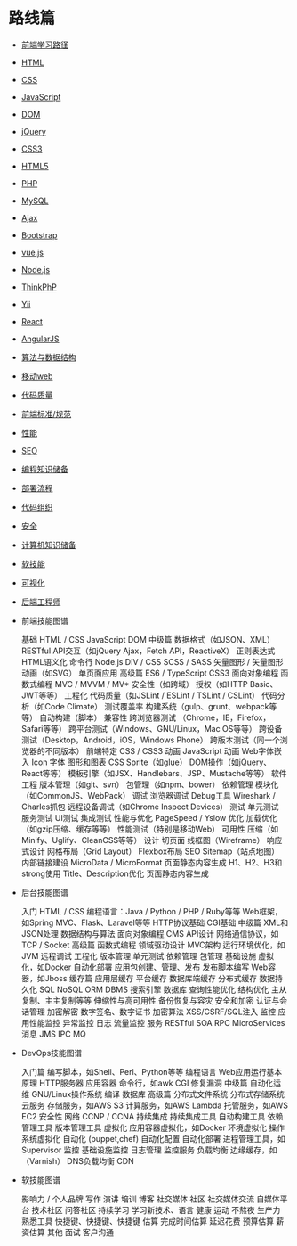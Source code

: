 # 路线篇
- [前端学习路径](前端学习路径.md)
- [HTML](./HTML学习记/HTML学习记.md)
- [CSS](./CSS读书记/CSS学习总结.md)
- [JavaScript](./JavaScript/JS知识汇总.md)
- [DOM]()
- [jQuery]()
- [CSS3]()
- [HTML5]()
- [PHP]()
- [MySQL]()
- [Ajax]()
- [Bootstrap]()
- [vue.js]()
- [Node.js]()
- [ThinkPhP]()
- [Yii]()
- [React]()
- [AngularJS]()
- [算法与数据结构]() 
- [移动web](移动Web.md) 
- [代码质量](./工具篇/代码质量.md) 
- [前端标准/规范](前端标准、规范.md)
- [性能](性能.md)
- [SEO]()
- [编程知识储备](编程知识储备.md)
- [部署流程](部署流程.md)
- [代码组织](代码组织.md)
- [安全](安全.md)
- [计算机知识储备](计算机知识储备.md)
- [软技能](软技能.md)
- [可视化](可视化.md)
- [后端工程师](后端工程师.md)
- 前端技能图谱

    基础
        HTML / CSS
        JavaScript
        DOM
    中级篇
        数据格式（如JSON、XML）
        RESTful API交互（如jQuery Ajax，Fetch API，ReactiveX）
        正则表达式
        HTML语义化
        命令行
        Node.js
        DIV / CSS
        SCSS / SASS
        矢量图形 / 矢量图形动画（如SVG）
        单页面应用
    高级篇
        ES6 / TypeScript
        CSS3
        面向对象编程
        函数式编程
        MVC / MVVM / MV*
        安全性（如跨域）
        授权（如HTTP Basic、JWT等等）
    工程化
        代码质量（如JSLint / ESLint / TSLint / CSLint）
        代码分析（如Code Climate）
        测试覆盖率
        构建系统（gulp、grunt、webpack等等）
        自动构建（脚本）
    兼容性
        跨浏览器测试 （Chrome，IE，Firefox，Safari等等）
        跨平台测试（Windows、GNU/Linux，Mac OS等等）
        跨设备测试（Desktop，Android，iOS，Windows Phone）
        跨版本测试（同一个浏览器的不同版本）
    前端特定
        CSS / CSS3 动画
        JavaScript 动画
        Web字体嵌入
        Icon 字体
        图形和图表
        CSS Sprite（如glue）
        DOM操作（如jQuery、React等等）
        模板引擎（如JSX、Handlebars、JSP、Mustache等等）
    软件工程
        版本管理（如git、svn）
        包管理（如npm、bower）
        依赖管理
        模块化（如CommonJS、WebPack）
    调试
        浏览器调试
        Debug工具
        Wireshark / Charles抓包
        远程设备调试（如Chrome Inspect Devices）
    测试
        单元测试
        服务测试
        UI测试
        集成测试
    性能与优化
        PageSpeed / Yslow 优化
        加载优化（如gzip压缩、缓存等等）
        性能测试（特别是移动Web）
        可用性
        压缩（如Minify、Uglify、CleanCSS等等）
    设计
        切页面
        线框图（Wireframe）
        响应式设计
        网格布局（Grid Layout）
        Flexbox布局
    SEO
        Sitemap（站点地图）
        内部链接建设
        MicroData / MicroFormat
        页面静态内容生成
        H1、H2、H3和strong使用
        Title、Description优化
        页面静态内容生成

- 后台技能图谱

    入门
        HTML / CSS
        编程语言：Java / Python / PHP / Ruby等等
        Web框架，如Spring MVC、Flask、Laravel等等
        HTTP协议基础
        CGI基础
    中级篇
        XML和JSON处理
        数据结构与算法
        面向对象编程
        CMS
        API设计
        网络通信协议，如TCP / Socket
    高级篇
        函数式编程
        领域驱动设计
        MVC架构
        运行环境优化，如JVM
        远程调试
    工程化
        版本管理
        单元测试
        依赖管理
        包管理
    基础设施
        虚拟化，如Docker
        自动化部署
        应用包创建、管理、发布
        发布脚本编写
        Web容器，如Jboss
    缓存篇
        应用层缓存
        平台缓存
        数据库端缓存
        分布式缓存
    数据持久化
        SQL
        NoSQL
        ORM
        DBMS
        搜索引擎
    数据库
        查询性能优化
        结构优化
        主从复制、主主复制等等
        伸缩性与高可用性
        备份恢复与容灾
    安全和加密
        认证与会话管理
        加密解密
        数字签名、数字证书
        加密算法
        XSS/CSRF/SQL注入
    监控
        应用性能监控
        异常监控
        日志
        流量监控
    服务
        RESTful
        SOA
        RPC
        MicroServices
    消息
        JMS
        IPC
        MQ

- DevOps技能图谱

    入门篇
        编写脚本，如Shell、Perl、Python等等
        编程语言
        Web应用运行基本原理
        HTTP服务器
        应用容器
        命令行，如awk
        CGI
        修复漏洞
    中级篇
        自动化运维
        GNU/Linux操作系统
        编译
        数据库
    高级篇
        分布式文件系统
        分布式存储系统
    云服务
        存储服务，如AWS S3
        计算服务，如AWS Lambda
        托管服务，如AWS EC2
    安全性
    网络
        CCNP / CCNA
    持续集成
        持续集成工具
        自动构建工具
        依赖管理工具
        版本管理工具
    虚拟化
        应用容器虚拟化，如Docker
        环境虚拟化
        操作系统虚拟化
    自动化 (puppet,chef)
        自动化配置
        自动化部署
        进程管理工具，如Supervisor
    监控
        基础设施监控
        日志管理
        监控服务
    负载均衡
        边缘缓存，如（Varnish）
        DNS负载均衡
        CDN

- 软技能图谱

    影响力 / 个人品牌
        写作
        演讲
        培训
        博客
        社交媒体
    社区
        社交媒体交流
        自媒体平台
        技术社区
        问答社区
    持续学习
        学习新技术、语言
    健康
        运动
        不熬夜
    生产力
        熟悉工具
        快捷键、快捷键、快捷键
    估算
        完成时间估算
        延迟花费
        预算估算
        薪资估算
    其他
        面试
        客户沟通






